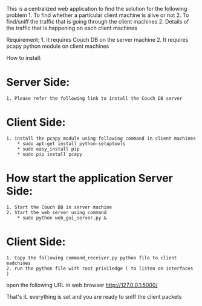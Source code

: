This is a centralized  web application to find the solution for the following  problem 
	1. To find whether a particular client machine is alive or not
	2. To find/sniff the traffic that is going through the client machines
	2. Details of the traffic that is happening on each client machines

Requirement;
	1. It requires Couch DB on the server machine
	2. It requires pcapy python module on client machines

How to install:

Server Side:
===========
	1. Please refer the following link to install the Couch DB server 

Client Side:
===========
    1. install the pcapy module using following command in client machines
		* sudo apt-get install python-setuptools
        * sudo easy_install pip
        * sudo pip install pcapy

How start the application
Server Side:
===========
	1. Start the Couch DB in server machine
	2. Start the web server using command
		* sudo python web_gui_server.py &

Client Side:
============
	1. Copy the following command_receiver.py python file to client madchines
	2. run the python file with root priviledge ( to listen on interfaces )

open the following URL in web browser 
	http://127.0.0.1:5000/

That's it. everything is set and you are ready to sniff the client packets
